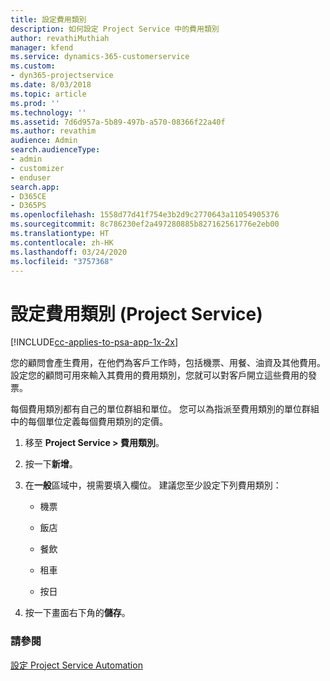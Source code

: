 ```yaml
---
title: 設定費用類別
description: 如何設定 Project Service 中的費用類別
author: revathiMuthiah
manager: kfend
ms.service: dynamics-365-customerservice
ms.custom:
- dyn365-projectservice
ms.date: 8/03/2018
ms.topic: article
ms.prod: ''
ms.technology: ''
ms.assetid: 7d6d957a-5b89-497b-a570-08366f22a40f
ms.author: revathim
audience: Admin
search.audienceType:
- admin
- customizer
- enduser
search.app:
- D365CE
- D365PS
ms.openlocfilehash: 1558d77d41f754e3b2d9c2770643a11054905376
ms.sourcegitcommit: 8c786230ef2a497280885b827162561776e2eb00
ms.translationtype: HT
ms.contentlocale: zh-HK
ms.lasthandoff: 03/24/2020
ms.locfileid: "3757368"
---
```

# <a name="configure-expense-categories-project-service"></a>設定費用類別 (Project Service)

[!INCLUDE[cc-applies-to-psa-app-1x-2x](../includes/cc-applies-to-psa-app-1x-2x.md)]

您的顧問會產生費用，在他們為客戶工作時，包括機票、用餐、油資及其他費用。 設定您的顧問可用來輸入其費用的費用類別，您就可以對客戶開立這些費用的發票。  
  
每個費用類別都有自己的單位群組和單位。 您可以為指派至費用類別的單位群組中的每個單位定義每個費用類別的定價。  
  
1.  移至 **Project Service > 費用類別**。  
  
2.  按一下**新增**。  
  
3.  在**一般**區域中，視需要填入欄位。 建議您至少設定下列費用類別：  
  
    -   機票  
  
    -   飯店  
  
    -   餐飲  
  
    -   租車  
  
    -   按日  
  
4.  按一下畫面右下角的**儲存**。  
  
### <a name="see-also"></a>請參閱  
 [設定 Project Service Automation](../project-service/configure.md)
